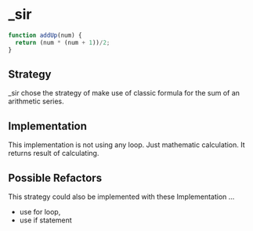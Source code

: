 # _sir

```js
function addUp(num) {
  return (num * (num + 1))/2;
}
```

## Strategy

_sir chose the strategy of make use of classic formula for the sum
of an arithmetic series.

## Implementation

This implementation is not using any loop.
Just mathematic calculation.
It returns result of calculating.

## Possible Refactors

This strategy could also be implemented with these Implementation ...

- use for loop,
- use if statement
